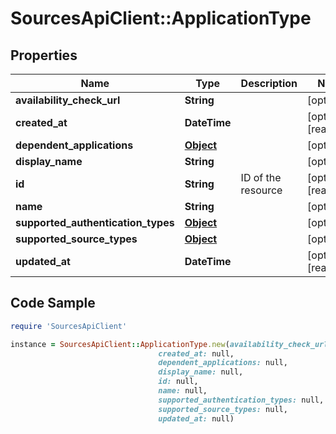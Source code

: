 # SourcesApiClient::ApplicationType

## Properties

Name | Type | Description | Notes
------------ | ------------- | ------------- | -------------
**availability_check_url** | **String** |  | [optional] 
**created_at** | **DateTime** |  | [optional] [readonly] 
**dependent_applications** | [**Object**](.md) |  | [optional] 
**display_name** | **String** |  | [optional] 
**id** | **String** | ID of the resource | [optional] [readonly] 
**name** | **String** |  | [optional] 
**supported_authentication_types** | [**Object**](.md) |  | [optional] 
**supported_source_types** | [**Object**](.md) |  | [optional] 
**updated_at** | **DateTime** |  | [optional] [readonly] 

## Code Sample

```ruby
require 'SourcesApiClient'

instance = SourcesApiClient::ApplicationType.new(availability_check_url: null,
                                 created_at: null,
                                 dependent_applications: null,
                                 display_name: null,
                                 id: null,
                                 name: null,
                                 supported_authentication_types: null,
                                 supported_source_types: null,
                                 updated_at: null)
```


